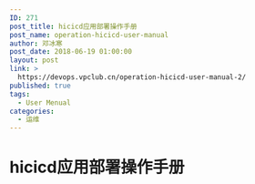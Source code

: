 ```yaml
---
ID: 271
post_title: hicicd应用部署操作手册
post_name: operation-hicicd-user-manual
author: 邓冰寒
post_date: 2018-06-19 01:00:00
layout: post
link: >
  https://devops.vpclub.cn/operation-hicicd-user-manual-2/
published: true
tags:
  - User Menual
categories:
  - 运维
---
```

# hicicd应用部署操作手册